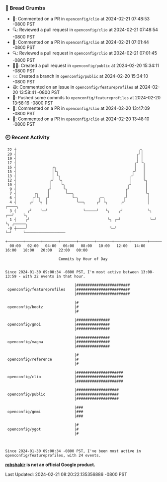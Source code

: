 ### 🍞 Bread Crumbs

 * 💬: Commented on a PR in  `openconfig/clio` at 2024-02-21 07:48:53 -0800 PST
 * 🔍: Reviewed a pull request in  `openconfig/clio` at 2024-02-21 07:48:54 -0800 PST
 * 💬: Commented on a PR in  `openconfig/clio` at 2024-02-21 07:01:44 -0800 PST
 * 🔍: Reviewed a pull request in  `openconfig/clio` at 2024-02-21 07:01:45 -0800 PST
 * ✍🏼: Created a pull request in `openconfig/public` at 2024-02-20 15:34:11 -0800 PST
 * 💥: Created a branch in `openconfig/public` at 2024-02-20 15:34:10 -0800 PST
 * 😃: Commented on an issue in `openconfig/featureprofiles` at 2024-02-20 13:58:41 -0800 PST
 * 🚢: Pushed some commits to `openconfig/featureprofiles` at 2024-02-20 13:58:16 -0800 PST
 * 💬: Commented on a PR in  `openconfig/clio` at 2024-02-20 13:47:09 -0800 PST
 * 💬: Commented on a PR in  `openconfig/clio` at 2024-02-20 13:48:10 -0800 PST

### 🕘 Recent Activity
```
 22 ┼                                                       ╭╮
 20 ┤                                                      ╭╯│
 19 ┤                                                      │ │
 17 ┤                                                     ╭╯ ╰╮
 16 ┤                ╭╮                                   │   │
 15 ┤                │╰╮                                 ╭╯   │
 13 ┤                │ ╰╮                               ╭╯    │
 12 ┤               ╭╯  ╰╮                              │     ╰╮
 10 ┤               │    ╰╮                            ╭╯      │
  9 ┤              ╭╯     ╰╮                          ╭╯       │
  7 ┤        ╭╮    │       ╰──╮                       │        ╰╮
  6 ┤       ╭╯╰╮  ╭╯          ╰─╮         ╭─╮        ╭╯         │
  4 ┤      ╭╯  ╰╮ │             ╰──╮     ╭╯ ╰╮      ╭╯          │     ╭────╮
  3 ┤     ╭╯    ╰─╯                ╰─────╯   ╰╮    ╭╯           ╰╮ ╭──╯    ╰╮
  1 ┤    ╭╯                                   ╰╮ ╭─╯             ╰─╯        ╰╮ ╭─────╮
 -0 ┼────╯                                     ╰─╯                           ╰─╯     ╰──────────────────
    +───────+───────+───────+───────+───────+───────+───────+───────+───────+───────+───────+───────+────
  00:00   02:00   04:00   06:00   08:00   10:00   12:00   14:00   16:00   18:00   20:00   22:00   00:00   

						Commits by Hour of Day


Since 2024-01-30 09:00:34 -0800 PST, I'm most active between 13:00-13:59 - with 22 events in that hour.

```



```
                               |########################
 openconfig/featureprofiles    |########################
                               |########################

                               |#
 openconfig/bootz              |#
                               |#

                               |###############
 openconfig/gnoi               |###############
                               |###############

                               |###############
 openconfig/magna              |###############
                               |###############

                               |#
 openconfig/reference          |#
                               |#

                               |#####################
 openconfig/clio               |#####################
                               |#####################

                               |###################
 openconfig/public             |###################
                               |###################

                               |###
 openconfig/gnmi               |###
                               |###

                               |#
 openconfig/ygot               |#
                               |#



Since 2024-01-30 09:00:34 -0800 PST, I've been most active in openconfig/featureprofiles, with 24 events.

```
**[robshakir](mailto:robjs@google.com) is not an official Google product.**  


Last Updated: 2024-02-21 08:20:22.135356886 -0800 PST
